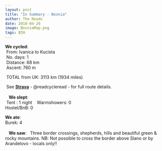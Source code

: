 ```yaml
---
layout: post
title: "In Summary - Bosnia"
author: The Reads
date: 2018-04-26
image: BosniaMap.png
tags: BIH  
---
```


**We cycled**:  
  From: Ivanica to Kucista    
  No. days: 1  
  Distance: 68 km  
  Ascent: 760 m    
  
  TOTAL from UK: 3113 km (1934 miles)  
  
  See [**Strava**](https://www.strava.com/athletes/readcycleread) - @readcycleread - for full route details.  
    
  
  **We slept**:  
  Tent : 1 night   
  Warmshowers: 0    
  Hostel/BnB: 0  
    
  **We ate**:  
  Burek: 4  
    
  
  **We saw**:  
Three border crossings, shepherds, hills and beautiful green & rocky mountains. NB: Not possible to cross the border above Slano or by Arandelovo - locals only!!  
